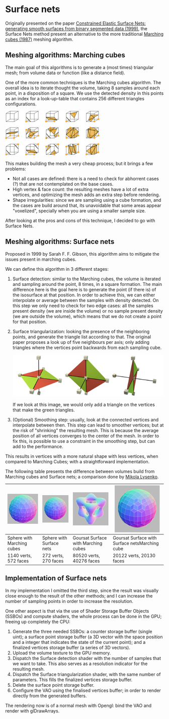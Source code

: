 # Surface nets

Originally presented on the paper [Constrained Elastic Surface Nets: generating smooth surfaces from binary segmented data (1999)](https://www.merl.com/publications/docs/TR99-24.pdf), the Surface Nets method present an alternative to the more traditional [Marching cubes (1987)](https://doi.org/10.1145/37402.37422) meshing algorithm.

## Meshing algorithms: Marching cubes

The main goal of this algorithms is to generate a (most times) triangular mesh; from volume data or function (like a distance field).

One of the more common techniques is the Marching cubes algorithm. The overall idea is to iterate thought the volume, taking 8 samples around each point, in a disposition of a square. We use the detected density in this points as an index for a look-up-table that contains 256 different triangles configurations.

![Some of the marching cubes special cases.  (c) Wikipedia, created by Jean-Marie Favreau](assets\20230425_165406_marchingcubes.webp)

This makes building the mesh a very cheap process; but it brings a few problems:

* Not all cases are defined: there is a need to check for abhorrent cases (?) that are not contemplated on the base cases.
* High vertex & face count: the resulting meshes have a lot of extra vertices, and optimizing the mesh adds an extra step before rendering.
* Shape irregularities: since we are sampling using a cube formation, and the cases are build around that, its unavoidable that some areas appear "voxelized", specially when you are using a smaller sample size.

After looking at the pros and cons of this technique, I decided to go with Surface Nets.

## Meshing algorithms: Surface nets

Proposed in 1999 by Sarah F. F. Gibson, this algorithm aims to mitigate the issues present in marching cubes.

We can define this algorithm in 3 different stages:

1. Surface detection: similar to the Marching cubes, the volume is iterated and sampling around the point, 8 times, in a square formation. The main difference here is the goal here is to generate the point (if there is) of the isosurface at that position. In order to achieve this, we can either interpolate or average between the samples with density detected. On this step we only need to check for two edge cases: all the samples present density (we are inside the volume) or no sample present density (we are outside the volume), which means that we do not create a point for that position.
2. Surface triangularization: looking the presence of the neighboring points, and generate the triangle list according to that. The original paper proposes a look up of five neighbours per axis; only adding triangles where the vertices point backwards from each sampling cube.

   ![Arm Mali GPU developer guide: surface net triangularization step](assets\20230425_171858_arm_surface_nets.png)

   If we look at this image, we would only add a triangle on the vertices that make the green triangles.
3. (Optional) Smoothing step: usually, look at the connected vertices and interpolate between then. This step can lead to smoother vertices; but at the risk of "shrinking" the resulting mesh. This is because the average position of all vertices converges to the center of the mesh. In order to fix this, is possible to use a constraint in the smoothing step, but can add to the performance.

This results in vertices with a more natural shape with less vertices, when compared to Marching Cubes; with a straightforward implementation.

The following table presents the difference between volumes build from Marching cubes and Surface nets; a comparison done by [Mikola Lysenko](https://0fps.net/2012/07/12/smooth-voxel-terrain-part-2/).


| ![Sphere with Marching Cubes](assets\20230425_173812_spheremc.webp) | ![Sphere with Surface Nets](..\imgs\spheredc.webp) | ![Sphere with Marching Cubes](..\imgs\goursatmc.webp) | ![Sphere with Marching Cubes](..\imgs\spheredc.webp) |
| :-------------------------------------------------------------------- | ---------------------------------------------------- | ------------------------------------------------------- | ------------------------------------------------------ |
| Sphere with Marching cubes                                          | Sphere with Surface nets                           | Goursat Surface with Marching cubes                   | Goursat Surface with Surface netsMarching cube       |
| 1140 verts, 572 faces                                               | 272 verts, 270 faces                               | 80520 verts, 40276 faces                              | 20122 verts, 20130 faces                             |

## Implementation of Surface nets

In my implementation I omitted the third step, since the result was visually close enough to the result of the other methods; and I can increase the number of sampling points in order to increase the resolution.

One other aspect is that via the use of Shader Storage Buffer Objects (SSBOs) and compute shaders, the whole process can be done in the GPU; freeing up completely the CPU:

1. Generate the three needed SSBOs: a counter storage buffer (single uint); a surface point storage buffer (a 3D vector with the space position and a integer that indicates the state of the current point); and a finalized vertices storage buffer (a series of 3D vectors).
2. Upload the volume texture to the GPU memory.
3. Dispatch the Surface detection shader with the number of samples that we want to take. This also serves as a resolution indicator for the resulting mesh.
4. Dispatch the Surface triangularization shader, with the same number of parameters. This fills the finalized vertices storage buffer.
5. Delete the surface point storage buffer.
6. Configure the VAO using the finalised vertices buffer; in order to render directly from the generated buffers.

The rendering now is of a normal mesh with Opengl: bind the VAO and render with glDrawArrays.